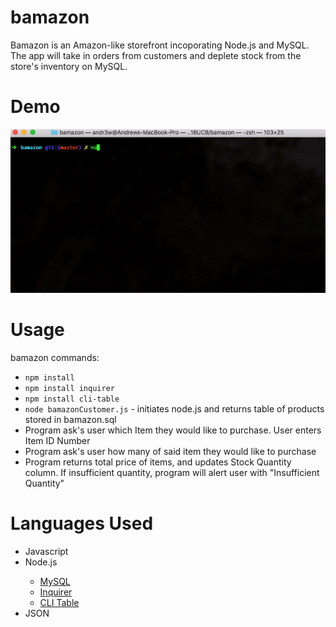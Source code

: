 # bamazon

Bamazon is an Amazon-like storefront incoporating Node.js and MySQL. The app will take in orders from customers and deplete stock from the store's inventory on MySQL.

# Demo

<img src ="https://github.com/aviolan/bamazon/blob/master/images/bamazon_demo.gif" alt="demo" style="max-width:100%">

# Usage

bamazon commands:

<ul>
    <li><code>npm install</code></li>
    <li><code>npm install inquirer</code></li>
    <li><code>npm install cli-table</code></li>
    <li><code>node bamazonCustomer.js</code> - initiates node.js and returns table of products stored in bamazon.sql</li>
    <li>Program ask's user which Item they would like to purchase. User enters Item ID Number</li>
    <li>Program ask's user how many of said item they would like to purchase</li>
    <li>Program returns total price of items, and updates Stock Quantity column. If insufficient quantity, program will alert user with "Insufficient Quantity"</li>
</ul>

# Languages Used

<ul>
    <li>Javascript</li>
    <li>Node.js</li>
        <ul>
            <li><a href="https://www.npmjs.com/package/mysql">MySQL</a></li>
            <li><a href="https://www.npmjs.com/package/inquirer">Inquirer</a></li>
            <li><a href="https://www.npmjs.com/package/cli-table">CLI Table</a></li>
        </ul>
    <li>JSON</li>
</ul>